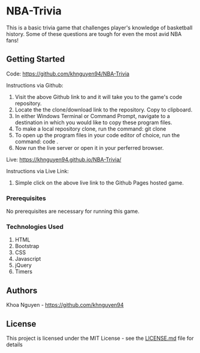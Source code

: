 # NBA-Trivia
This is a basic trivia game that challenges player's knowledge of basketball history. Some of these questions are tough for even the most avid NBA fans!

## Getting Started
Code: https://github.com/khnguyen94/NBA-Trivia

Instructions via Github:
1. Visit the above Github link to and it will take you to the game's code repository. 
2. Locate the the clone/download link to the repository. Copy to clipboard.
3. In either Windows Terminal or Command Prompt, navigate to a destination in which you would like to copy these program files. 
4. To make a local repository clone, run the command: git clone <paste-link-here>
5. To open up the program files in your code editor of choice, run the command: code .
6. Now run the live server or open it in your perferred browser. 

Live: https://khnguyen94.github.io/NBA-Trivia/

Instructions via Live Link:
1. Simple click on the above live link to the Github Pages hosted game.

### Prerequisites
No prerequisites are necessary for running this game. 

### Technologies Used
1. HTML
2. Bootstrap
3. CSS
4. Javascript
5. jQuery
6. Timers

## Authors
Khoa Nguyen - https://github.com/khnguyen94

## License
This project is licensed under the MIT License - see the [LICENSE.md](LICENSE.md) file for details
